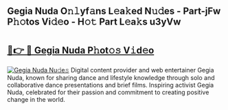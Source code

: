 ## Gegia Nuda O𝚗𝚕yf𝚊ns L𝚎a𝚔ed N𝚞𝚍es - Part-jFw P𝚑𝚘tos Vi𝚍𝚎o - H𝚘𝚝 Part L𝚎a𝚔s u3yVw

# <h2><a href="http://kfadrc.oniu.top/?m=Gegia+Nuda">🔗👉 🔴 Gegia Nuda P𝚑ot𝚘𝚜 V𝚒d𝚎o</a></h2>

[![Gegia Nuda Nu𝚍e𝚜](https://i.imgur.com/0qMVB7G.gif)](http://kfadrc.oniu.top/?m=Gegia+Nuda)
Digital content provider and web entertainer Gegia Nuda, known for sharing dance and lifestyle knowledge through solo and collaborative dance presentations and brief films. Inspiring activist Gegia Nuda, celebrated for their passion and commitment to creating positive change in the world.  
